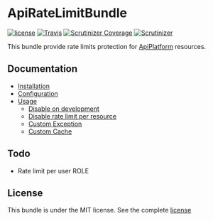 ApiRateLimitBundle
==================

[![license](https://img.shields.io/github/license/IndraGunawan/api-rate-limit-bundle.svg?style=flat-square)](https://github.com/IndraGunawan/api-rate-limit-bundle/blob/master/LICENSE.md)
[![Travis](https://img.shields.io/travis/IndraGunawan/api-rate-limit-bundle.svg?style=flat-square)](https://travis-ci.org/IndraGunawan/api-rate-limit-bundle)
[![Scrutinizer Coverage](https://img.shields.io/scrutinizer/coverage/g/IndraGunawan/api-rate-limit-bundle.svg?style=flat-square)](https://scrutinizer-ci.com/g/IndraGunawan/api-rate-limit-bundle/?branch=master)
[![Scrutinizer](https://img.shields.io/scrutinizer/g/IndraGunawan/api-rate-limit-bundle.svg?style=flat-square)](https://scrutinizer-ci.com/g/IndraGunawan/api-rate-limit-bundle/?branch=master)

This bundle provide rate limits protection for [ApiPlatform](https://api-platform.com/) resources.

Documentation
-------------

* [Installation](Resources/doc/installation.md)
* [Configuration](Resources/doc/configuration.md)
* [Usage](Resources/doc/usage.md)
    * [Disable on development](Resources/doc/usage.md#disable-on-development)
    * [Disable rate limit per resource](Resources/doc/usage.md#disable-rate-limit-per-resource)
    * [Custom Exception](Resources/doc/usage.md#custom-exception)
    * [Custom Cache](Resources/doc/usage.md#custom-cache)

Todo
----

* Rate limit per user ROLE

License
-------

This bundle is under the MIT license. See the complete [license](LICENSE.md)
